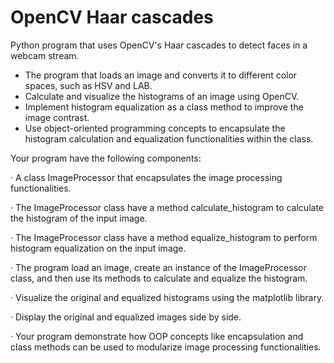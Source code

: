 # OpenCV Haar cascades
Python program that uses OpenCV's Haar cascades to detect faces in a webcam stream.
 * The program that loads an image and converts it to different color spaces, such as HSV and LAB.
 * Calculate and visualize the histograms of an image using OpenCV.
 * Implement histogram equalization as a class method to improve the image contrast.
 * Use object-oriented programming concepts to encapsulate the histogram calculation and equalization functionalities within the class.

Your program have the following components:

· A class ImageProcessor that encapsulates the image processing functionalities.

· The ImageProcessor class have a method calculate_histogram to calculate the histogram of the input image.

· The ImageProcessor class have a method equalize_histogram to perform histogram equalization on the input image.

· The program load an image, create an instance of the ImageProcessor class, and then use its methods to calculate and equalize the histogram.

· Visualize the original and equalized histograms using the matplotlib library.

· Display the original and equalized images side by side.

· Your program demonstrate how OOP concepts like encapsulation and class methods can be used to modularize image processing functionalities.
